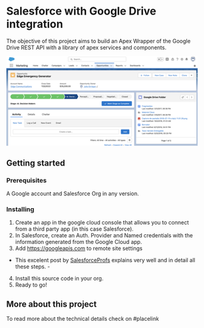# Salesforce with Google Drive integration
The objective of this project aims to build an Apex Wrapper of the Google Drive REST API with a library of apex services and components.

![Google Drive Folder](https://github.com/julio-enrique/salesforce-gdrive-integration/blob/master/images/screen-example.png)

## Getting started

### Prerequisites
A Google account and Salesforce Org in any version.

### Installing

1. Create an app in the google cloud console that allows you to connect from a third party app (in this case Salesforce).
2. In Salesforce, create an Auth. Provider and Named credentials with the information generated from the Google Cloud app.
3. Add https://googleapis.com to remote site settings
- This excelent post by [SalesforceProfs](https://salesforceprofs.com/salesforce-to-google-rest-api-integration/) explains very well and in detail all these steps.  - 
4. Install this source code in your org.
5. Ready to go!

## More about this project
To read more about the technical details check on #placelink
